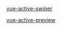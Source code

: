 [vue-active-swiper](https://accforgit.github.io/vue-active-swiper/basic.html)

[vue-active-preview](https://accforgit.github.io/vue-active-preview/basic.html)
